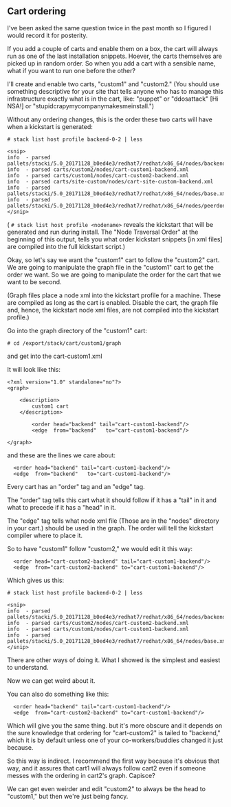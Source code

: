 ## Cart ordering

I've been asked the same question twice in the past month so I figured I would record it for posterity.

If you add a couple of carts and enable them on a box, the cart will always run as one of the last installation snippets. Hoever, the carts themselves are picked up in random order. So when you add a cart with a sensible name, what if you want to run one before the other?

I'll create and enable two carts, "custom1" and "custom2." (You should use something descriptive for your site that tells anyone who has to manage this infrastructure exactly what is in the cart, like: "puppet" or "ddosattack" [Hi NSA!] or "stupidcrapymycompanymakesmeinstall.")

Without any ordering changes, this is the order these two carts will have when a kickstart is generated:

```
# stack list host profile backend-0-2 | less

<snip>
info  - parsed pallets/stacki/5.0_20171128_b0ed4e3/redhat7/redhat/x86_64/nodes/backend.xml
info  - parsed carts/custom2/nodes/cart-custom1-backend.xml
info  - parsed carts/custom1/nodes/cart-custom2-backend.xml
info  - parsed carts/site-custom/nodes/cart-site-custom-backend.xml
info  - parsed pallets/stacki/5.0_20171128_b0ed4e3/redhat7/redhat/x86_64/nodes/base.xml
info  - parsed pallets/stacki/5.0_20171128_b0ed4e3/redhat7/redhat/x86_64/nodes/peerdone.xml
</snip>
```

( ```# stack list host profile <nodename>``` reveals the kickstart that will be generated and run during install. The "Node Traversal Order" at the beginning of this output, tells you what order kickstart snippets [in xml files] are compiled into the full kickstart script.)

Okay, so let's say we want the "custom1" cart to follow the "custom2" cart. We are going to manipulate the graph file in the "custom1" cart to get the order we want. So we are going to manipulate the order for the cart that we want to be second.

(Graph files place a node xml into the kickstart profile for a machine. These are compiled as long as the cart is enabled. Disable the cart, the graph file and, hence, the kickstart node xml files, are not compiled into the kickstart profile.)

Go into the graph directory of the "custom1" cart:

```# cd /export/stack/cart/custom1/graph```

and get into the cart-custom1.xml

It will look like this:
```
<?xml version="1.0" standalone="no"?>
<graph>

    <description>
        custom1 cart
    </description>

        <order head="backend" tail="cart-custom1-backend"/>
        <edge  from="backend"   to="cart-custom1-backend"/>

</graph>
```
and these are the lines we care about:

```
  <order head="backend" tail="cart-custom1-backend"/>
  <edge  from="backend"   to="cart-custom1-backend"/>
```

Every cart has an "order" tag and an "edge" tag.

The "order" tag tells this cart what it should follow if it has a "tail" in it and what to precede if it has a "head" in it.

The "edge" tag tells what node xml file (Those are in the "nodes" directory in your cart.) should be used in the graph. The order will tell the kickstart compiler where to place it.

So to have "custom1" follow "custom2," we would edit it this way:

```
  <order head="cart-custom2-backend" tail="cart-custom1-backend"/>
  <edge  from="cart-custom2-backend" to="cart-custom1-backend"/>
```

Which gives us this:

```
# stack list host profile backend-0-2 | less

<snip>
info  - parsed pallets/stacki/5.0_20171128_b0ed4e3/redhat7/redhat/x86_64/nodes/backend.xml
info  - parsed carts/custom2/nodes/cart-custom2-backend.xml
info  - parsed carts/custom1/nodes/cart-custom1-backend.xml
info  - parsed pallets/stacki/5.0_20171128_b0ed4e3/redhat7/redhat/x86_64/nodes/base.xml
</snip>
```

There are other ways of doing it. What I showed is the simplest and easiest to understand.

Now we can get weird about it.

You can also do something like this:

```
  <order head="backend" tail="cart-custom1-backend"/>
  <edge  from="cart-custom2-backend" to="cart-custom1-backend"/>
```

Which will give you the same thing. but it's more obscure and it depends
on the sure knowledge that ordering for "cart-custom2" is tailed to "backend,"
which it is by default unless one of your co-workers/buddies changed it just because.

So this way is indirect. I recommend the first way because it's obvious that way, and it assures that cart1 will always follow cart2 even if someone messes with the ordering in cart2's graph. Capisce?

We can get even weirder and edit "custom2" to always be the head to "custom1," but then we're just being fancy.
